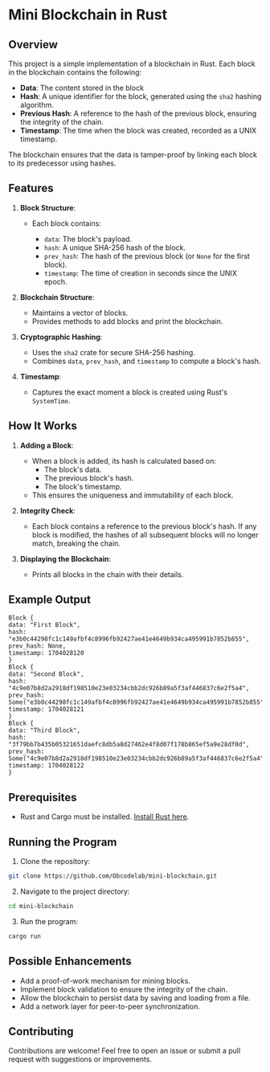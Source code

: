 # Mini Blockchain in Rust

## Overview

This project is a simple implementation of a blockchain in Rust. Each block in the blockchain contains the following:

- **Data**: The content stored in the block
- **Hash**: A unique identifier for the block, generated using the `sha2` hashing algorithm.
- **Previous Hash**: A reference to the hash of the previous block, ensuring the integrity of the chain.
- **Timestamp**: The time when the block was created, recorded as a UNIX timestamp.

The blockchain ensures that the data is tamper-proof by linking each block to its predecessor using hashes.

## Features

1. **Block Structure**:

   - Each block contains:

     - `data`: The block's payload.
     - `hash`: A unique SHA-256 hash of the block.
     - `prev_hash`: The hash of the previous block (or `None` for the first block).
     - `timestamp`: The time of creation in seconds since the UNIX epoch.

2. **Blockchain Structure**:

   - Maintains a vector of blocks.
   - Provides methods to add blocks and print the blockchain.

3. **Cryptographic Hashing**:

   - Uses the `sha2` crate for secure SHA-256 hashing.
   - Combines `data`, `prev_hash`, and `timestamp` to compute a block's hash.

4. **Timestamp**:

   - Captures the exact moment a block is created using Rust's `SystemTime`.

## How It Works

1. **Adding a Block**:

   - When a block is added, its hash is calculated based on:
     - The block's data.
     - The previous block's hash.
     - The block's timestamp.
   - This ensures the uniqueness and immutability of each block.

2. **Integrity Check**:

   - Each block contains a reference to the previous block's hash. If any block is modified, the hashes of all subsequent blocks will no longer match, breaking the chain.

3. **Displaying the Blockchain**:

   - Prints all blocks in the chain with their details.

## Example Output

```plaintext
Block {
data: "First Block",
hash: "e3b0c44298fc1c149afbf4c8996fb92427ae41e4649b934ca495991b7852b855",
prev_hash: None,
timestamp: 1704028120
}
Block {
data: "Second Block",
hash: "4c9e07b8d2a2918df198510e23e03234cbb2dc926b89a5f3af446837c6e2f5a4",
prev_hash: Some("e3b0c44298fc1c149afbf4c8996fb92427ae41e4649b934ca495991b7852b855"),
timestamp: 1704028121
}
Block {
data: "Third Block",
hash: "3f79bb7b435b05321651daefc8db5a8d27462e4f8d07f178b865ef5a9e28df0d",
prev_hash: Some("4c9e07b8d2a2918df198510e23e03234cbb2dc926b89a5f3af446837c6e2f5a4"),
timestamp: 1704028122
}
```

## Prerequisites

- Rust and Cargo must be installed. [Install Rust here](https://www.rust-lang.org/tools/install).

## Running the Program

1. Clone the repository:

```sh
git clone https://github.com/Obcodelab/mini-blockchain.git
```

2. Navigate to the project directory:

```sh
cd mini-blockchain
```

3. Run the program:

```sh
cargo run
```

## Possible Enhancements

- Add a proof-of-work mechanism for mining blocks.
- Implement block validation to ensure the integrity of the chain.
- Allow the blockchain to persist data by saving and loading from a file.
- Add a network layer for peer-to-peer synchronization.

## Contributing

Contributions are welcome! Feel free to open an issue or submit a pull request with suggestions or improvements.
